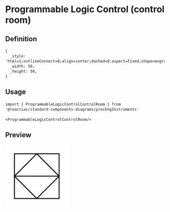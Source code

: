 # Programmable Logic Control (control room)

## Definition

```
{
  _style: 'html=1;outlineConnect=0;align=center;dashed=0;aspect=fixed;shape=mxgraph.pid2inst.progLogCont;mounting=room',
  _width: 50,
  _height: 50,
}
```

## Usage

```
import { ProgrammableLogicControlControlRoom } from '@reactiac/standard-components-diagrams/procEngInstruments'

<ProgrammableLogicControlControlRoom/>
```

## Preview

<img src="./programmable-logic-control-control-room.png" width="200"/>
